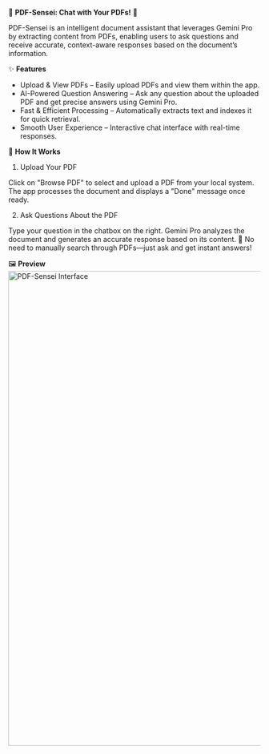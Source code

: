 📄 ****PDF-Sensei: Chat with Your PDFs!**** 🤖

PDF-Sensei is an intelligent document assistant that leverages Gemini Pro by extracting content from PDFs, enabling users to ask questions and receive accurate, context-aware responses based on the document’s information.

✨ **Features**
- Upload & View PDFs – Easily upload PDFs and view them within the app.
- AI-Powered Question Answering – Ask any question about the uploaded PDF and get precise answers using Gemini Pro.
- Fast & Efficient Processing – Automatically extracts text and indexes it for quick retrieval.
- Smooth User Experience – Interactive chat interface with real-time responses.

🔹 **How It Works**

  1. Upload Your PDF
  
  Click on "Browse PDF" to select and upload a PDF from your local system.
  The app processes the document and displays a "Done" message once ready.
  
  2. Ask Questions About the PDF
  
  Type your question in the chatbox on the right.
  Gemini Pro analyzes the document and generates an accurate response based on its content.
  🚀 No need to manually search through PDFs—just ask and get instant answers!

🖼️ **Preview**
<img width="948" alt="PDF-Sensei Interface" src="https://github.com/user-attachments/assets/822b6de4-47ab-4630-bfd2-9d19eaf7e2ed" />
